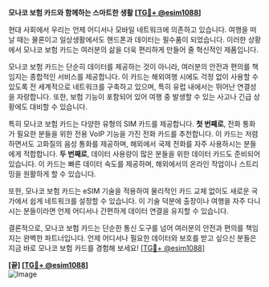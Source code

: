 **모나코 보험 카드와 함께하는 스마트한 생활 [[TG💪+ @esim1088](https://t.me/s/esim1088)]**

현대 사회에서 우리는 언제 어디서나 모바일 네트워크에 의존하고 있습니다. 여행을 떠날 때는 물론이고 일상생활에서도 핸드폰과 데이터는 필수품이 되었습니다. 이러한 상황에서 모나코 보험 카드는 여러분의 삶을 더욱 편리하게 만들어 줄 혁신적인 제품입니다.

모나코 보험 카드는 단순히 데이터를 제공하는 것이 아니라, 여러분의 안전과 편의를 책임지는 종합적인 서비스를 제공합니다. 이 카드는 해외여행 시에도 걱정 없이 사용할 수 있도록 전 세계적으로 네트워크를 구축하고 있으며, 특히 유럽 내에서는 뛰어난 연결성을 자랑합니다. 또한, 보험 기능이 포함되어 있어 여행 중 발생할 수 있는 사고나 긴급 상황에도 대비할 수 있습니다.

특히 모나코 보험 카드는 다양한 유형의 SIM 카드를 제공합니다. **첫 번째로**, 전화 통화가 필요한 분들을 위한 전용 VoIP 기능을 가진 전화 카드를 추천합니다. 이 카드는 저렴하면서도 고화질의 음성 통화를 제공하며, 해외에서 국제 전화를 자주 사용하시는 분들에게 적합합니다. **두 번째로**, 데이터 사용량이 많은 분들을 위한 데이터 카드도 준비되어 있습니다. 이 카드는 빠른 데이터 속도를 제공하며, 해외에서의 온라인 작업이나 스트리밍을 원활하게 할 수 있습니다.

또한, 모나코 보험 카드는 eSIM 기술을 적용하여 물리적인 카드 교체 없이도 새로운 국가에서 쉽게 네트워크를 설정할 수 있습니다. 이 기술 덕분에 출장이나 여행을 자주 다니시는 분들이라면 언제 어디서나 간편하게 데이터 연결을 유지할 수 있습니다.

결론적으로, 모나코 보험 카드는 단순한 통신 도구를 넘어 여러분의 안전과 편의를 책임지는 완벽한 파트너입니다. 언제 어디서나 필요한 데이터와 보호를 받고 싶으신 분들은 지금 바로 모나코 보험 카드를 경험해 보세요! [[TG💪+ @esim1088](https://t.me/s/esim1088)]

**[끝] [[TG💪+ @esim1088](https://t.me/s/esim1088)]**  
![Image](https://i.postimg.cc/Y0z9fWf4/image.png)